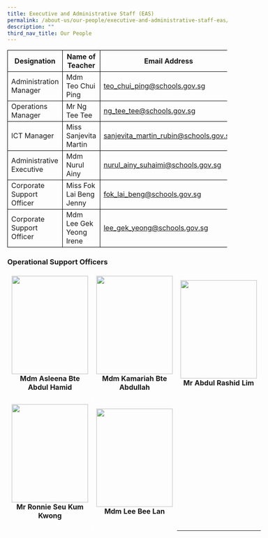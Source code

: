 ```yaml
---
title: Executive and Administrative Staff (EAS)
permalink: /about-us/our-people/executive-and-administrative-staff-eas/
description: ""
third_nav_title: Our People
---
```

<table>
	<thead>
		<tr>
       <th style="border:1px solid black;">Designation</th>
      <th style="border:1px solid black;">Name of Teacher</th>
			<th style="border:1px solid black;">Email Address</th>
		</tr>
	</thead>
	<tbody>
		<tr>
        <td style="border:1px solid black;">Administration Manager</td>
      <td style="border:1px solid black;">Mdm Teo Chui Ping </td>
			<td style="border:1px solid black;"><a href="teo_chui_ping@schools.gov.sg">teo_chui_ping@schools.gov.sg</a></td>
		</tr>
				<tr>
        <td style="border:1px solid black;">Operations Manager</td>
      <td style="border:1px solid black;">Mr Ng Tee Tee</td>
			<td style="border:1px solid black;"><a href="ng_tee_tee@schools.gov.sg">ng_tee_tee@schools.gov.sg</a></td>
		</tr>
				<tr>
        <td style="border:1px solid black;">ICT Manager</td>
      <td style="border:1px solid black;">Miss Sanjevita Martin</td>
			<td style="border:1px solid black;"><a href="sanjevita_martin_rubin@schools.gov.sg">sanjevita_martin_rubin@schools.gov.sg</a></td>
		</tr>
				<tr>
        <td style="border:1px solid black;">Administrative Executive</td>
      <td style="border:1px solid black;">Mdm Nurul Ainy</td>
			<td style="border:1px solid black;"><a href="nurul_ainy_suhaimi@schools.gov.sg">nurul_ainy_suhaimi@schools.gov.sg</a></td>
		</tr>
        				<tr>
        <td style="border:1px solid black;">Corporate Support Officer</td>
      <td style="border:1px solid black;">Miss Fok Lai
Beng Jenny</td>
			<td style="border:1px solid black;"><a href="fok_lai_beng@schools.gov.sg">fok_lai_beng@schools.gov.sg</a></td>
		</tr>
        				<tr>
        <td style="border:1px solid black;">Corporate Support Officer</td>
      <td style="border:1px solid black;">Mdm Lee Gek
Yeong Irene</td>
			<td style="border:1px solid black;"><a href="lee_gek_yeong@schools.gov.sg">lee_gek_yeong@schools.gov.sg</a></td>
		</tr>

</tbody>
</table>
			
### Operational Support Officers

<table style="border-collapse:collapse;border-spacing:0;table-layout: fixed; width: 581px" class="tg">
	<thead>
		<tr>
<th style="border-color:#ffffff;border-style:solid;border-width:1px;text-align:center;">
				<img src="" width="175" height="225">
				<br>Mdm Asleena Bte Abdul Hamid<br><br>
</th>
			
<th style="border-color:#ffffff;border-style:solid;border-width:1px;text-align:center;">
				<img src="" width="175" height="225">
				<br>Mdm Kamariah Bte Abdullah<br><br>
</th>
			
<th style="border-color:#ffffff;border-style:solid;border-width:1px;text-align:center;">
				<img src="" width="175" height="225">
				<br>Mr Abdul Rashid Lim<br><br>
</th></tr>
	</thead>

<th style="border-color:#ffffff;border-style:solid;border-width:1px;text-align:center;">
				<img src="" width="175" height="225">
				<br>Mr Ronnie Seu Kum Kwong<br><br>
</th>

<th style="border-color:#ffffff;border-style:solid;border-width:1px;text-align:center;">
				<img src="" width="175" height="225">
				<br>Mdm Lee Bee Lan<br><br>
</th>